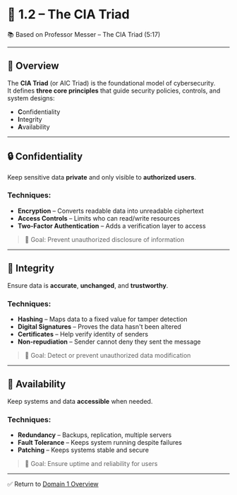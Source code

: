 # 🔐 1.2 – The CIA Triad

📚 Based on Professor Messer – The CIA Triad (5:17)

---

## 🎯 Overview

The **CIA Triad** (or AIC Triad) is the foundational model of cybersecurity.  
It defines **three core principles** that guide security policies, controls, and system designs:

- **C**onfidentiality
- **I**ntegrity
- **A**vailability

---

## 🔒 Confidentiality

Keep sensitive data **private** and only visible to **authorized users**.

### Techniques:
- **Encryption** – Converts readable data into unreadable ciphertext
- **Access Controls** – Limits who can read/write resources
- **Two-Factor Authentication** – Adds a verification layer to access

> 🧠 Goal: Prevent unauthorized disclosure of information

---

## 🧬 Integrity

Ensure data is **accurate**, **unchanged**, and **trustworthy**.

### Techniques:
- **Hashing** – Maps data to a fixed value for tamper detection
- **Digital Signatures** – Proves the data hasn't been altered
- **Certificates** – Help verify identity of senders
- **Non-repudiation** – Sender cannot deny they sent the message

> 🧠 Goal: Detect or prevent unauthorized data modification

---

## 📶 Availability

Keep systems and data **accessible** when needed.

### Techniques:
- **Redundancy** – Backups, replication, multiple servers
- **Fault Tolerance** – Keeps system running despite failures
- **Patching** – Keeps systems stable and secure

> 🧠 Goal: Ensure uptime and reliability for users

---

✅ Return to [Domain 1 Overview](./README.md)
